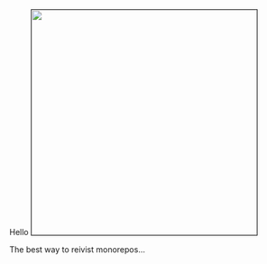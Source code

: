 

<div>
  Hello
  <img src="/img/3pillars.png" width="400px" border="1px"/>
</div>

The best way to reivist monorepos...
